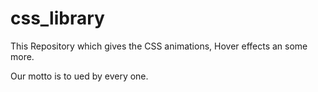 # css_library

This Repository which gives the CSS animations, Hover effects an some more.

Our motto is to ued by every one.
